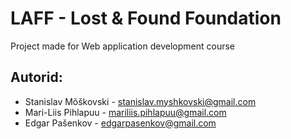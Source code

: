 # LAFF - Lost & Found Foundation
Project made for Web application development course

## Autorid: 
- Stanislav Mõškovski - stanislav.myshkovski@gmail.com
- Mari-Liis Pihlapuu - mariliis.pihlapuu@gmail.com
- Edgar Pašenkov - edgarpasenkov@gmail.com


